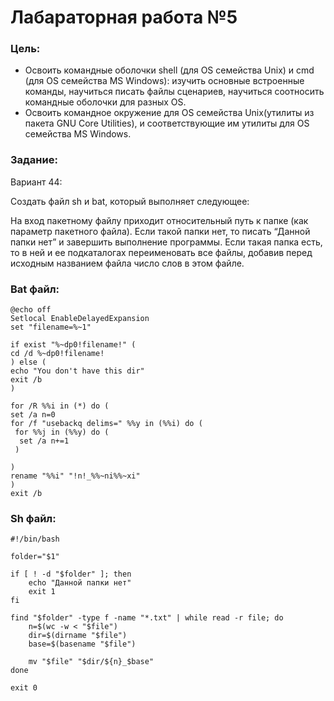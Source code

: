 # Лабараторная работа №5
### Цель:
* Освоить командные оболочки shell (для OS семейства Unix) и cmd (для OS семейства MS Windows): изучить основные встроенные команды, научиться писать файлы сценариев, научиться соотносить командные оболочки для разных OS.
* Освоить командное окружение для OS семейства Unix(утилиты из пакета GNU Core Utilities), и соответствующие им утилиты для OS семейства MS Windows.
### Задание:
Вариант 44:

Создать файл sh и bat, который выполняет следующее: 

На вход пакетному файлу приходит относительный путь к папке (как параметр пакетного файла). Если такой папки нет, то писать “Данной папки нет” и завершить выполнение программы. Если такая папка есть, то в ней и ее подкаталогах переименовать все файлы, добавив перед исходным названием файла число слов в этом файле.
### Bat файл:
```
@echo off
Setlocal EnableDelayedExpansion
set "filename=%~1"

if exist "%~dp0!filename!" (
cd /d %~dp0!filename!
) else ( 
echo "You don't have this dir" 
exit /b
)

for /R %%i in (*) do (
set /a n=0
for /f "usebackq delims=" %%y in (%%i) do (
 for %%j in (%%y) do (
  set /a n+=1
 )
 
)
rename "%%i" "!n!_%%~ni%%~xi"
)
exit /b

```
### Sh файл:
```
#!/bin/bash

folder="$1"

if [ ! -d "$folder" ]; then
    echo "Данной папки нет"
    exit 1
fi

find "$folder" -type f -name "*.txt" | while read -r file; do
    n=$(wc -w < "$file")  
    dir=$(dirname "$file")
    base=$(basename "$file")

    mv "$file" "$dir/${n}_$base"
done

exit 0
```
